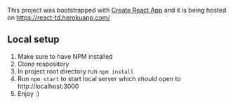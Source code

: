 This project was bootstrapped with [Create React App](https://github.com/facebook/create-react-app) and it is being hosted on https://react-td.herokuapp.com/

## Local setup
1. Make sure to have NPM installed
2. Clone respository
3. In project root directory run  `npm install`
4. Run `npm start` to start local server which *should* open to http://localhost:3000
5. Enjoy :)

